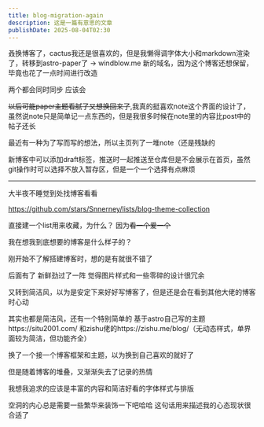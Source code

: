 ```yaml
---
title: blog-migration-again
description: 这是一篇有意思的文章
publishDate: 2025-08-04T02:30
---
```

叒换博客了，cactus我还是很喜欢的，但是我懒得调字体大小和markdown渲染了，转移到astro-paper了 -> windblow.me
新的域名，因为这个博客还想保留，毕竟也花了一点时间进行改造

两个都会同时同步 应该会

~~以后可能paper主题看腻了又想换回来了~~,我真的挺喜欢note这个界面的设计了，虽然说note只是简单记一点东西的，但是我很多时候在note里的内容比post中的帖子还长

最近有一种为了写而写的想法，所以主页列了一堆note（还是残缺的

新博客中可以添加draft标签，推送时一起推送至仓库但是不会展示在首页，虽然git操作时可以选择不放入暂存区，但是一个一个选择有点麻烦

---
大半夜不睡觉到处找博客看看

https://github.com/stars/Snnerney/lists/blog-theme-collection

直接建一个list用来收藏，为什么？ 因为~~看一个爱一个~~

我在想我到底想要的博客是什么样子的？

刚开始不了解搭建博客时，想的是有就很不错了

后面有了 新鲜劲过了一阵 觉得图片样式和一些零碎的设计很冗余

又转到简洁风，以为是安定下来好好写博客了，但是还是会在看到其他大佬的博客时心动

其实也都是简洁风，还有一个特别简单的 基于astro自己写的主题https://situ2001.com/ 和zishu佬的https://zishu.me/blog/（无动态样式，单界面较为简洁，但功能齐全）

换了一个接一个博客框架和主题，以为换到自己喜欢的就好了

但是随着博客的堆叠，又渐渐失去了记录的热情

我想我追求的应该是丰富的内容和简洁好看的字体样式与排版

空洞的内心总是需要一些繁华来装饰一下吧哈哈 这句话用来描述我的心态现状很合适了


